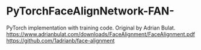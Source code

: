 # PyTorchFaceAlignNetwork-FAN-
PyTorch implementation with training code. Original by Adrian Bulat.
https://www.adrianbulat.com/downloads/FaceAlignment/FaceAlignment.pdf
https://github.com/1adrianb/face-alignment
